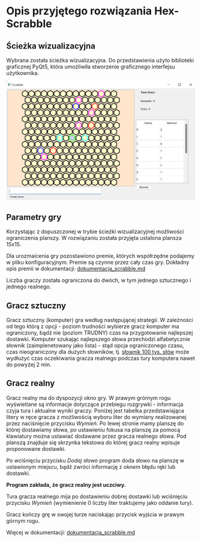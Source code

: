 # Opis przyjętego rozwiązania Hex-Scrabble

## Ścieżka wizualizacyjna

Wybrana została ścieżka wizualizacyjna. Do przedstawienia użyto biblioteki graficznej PyQt5, która umożliwiła stworzenie graficznego interfejsu użytkownika. 

![Obraz z oknem gry](okno_startowe.png)

## Parametry gry

Korzystając z dopuszczonej w trybie ścieżki wizualizacyjnej możliwości ograniczenia planszy. W rozwiązaniu została przyjęta ustalona plansza 15x15.

Dla urozmaicenia gry pozostawiono premie, których współrzędne podajemy w pliku konfiguracyjnym. Premie są czynne przez cały czas gry. Dokładny opis premii w dokumentacji: [dokumentacja_scrabble.md](./dokumentacja_scrabble.md)

Liczba graczy została ograniczona do dwóch, w tym jednego sztucznego i jednego realnego.

## Gracz sztuczny
Gracz sztuczny (komputer) gra według następującej strategii. W zależności od tego którą z opcji - poziom trudności wybierze gracz komputer ma ograniczony, bądź nie (poziom TRUDNY) czas na przygotowanie najlepszej dostawki. Komputer szukając najlepszego słowa przechodzi alfabetycznie słownik (zaimplenetowany jako lista) - stąd opcja ograniczonego czasu, czas nieograniczony dla dużych słowników, tj. [słownik 100 tys. słów](./slownik.txt) może wydłużyć czas oczekiwania gracza realnego podczas tury komputera nawet do powyżej 2 min.

## Gracz realny
Gracz realny ma do dyspozycji okno gry. W prawym grórnym rogu wyświetlane są informacje dotyczące przebiegu rozgrywki - informacja czyja tura i aktualne wyniki graczy. Poniżej jest tabelka przedstawiająca litery w ręce gracza z możliwością wyboru liter do wymiany realizowanej przez naciśnięcie przycisku *Wymień*. Po lewej stronie mamy planszę do której dostawiamy słowa, po ustawieniu fokusa na planszę za pomocą klawiatury można ustawiać dodawane przez gracza realnego słowa. Pod planszą znajduje się skrzynka tekstowa do której gracz realny wpisuje proponowane dostawki.

Po wciśnięciu przycisku *Dodaj słowo* program doda słowo na planszę w ustawionym miejscu, bądź zwróci informację z oknem błędu ręki lub dostawki. 

**Program zakłada, że gracz realny jest uczciwy.**

Tura gracza realnego mija po dostawieniu dobrej dostawki lub wciśnięciu przycisku *Wymień* (wymienienie 0 liczby liter traktujemy jako oddanie tury).

Gracz kończy grę w swojej turze naciskając przycisk wyjścia w prawym górnym rogu.

Więcej w dokumentacji: [dokumentacja_scrabble.md](./dokumentacja_scrabble.md)

